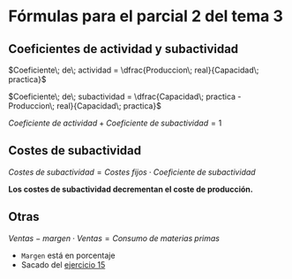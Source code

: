 # Fórmulas para el parcial 2 del tema 3

## Coeficientes de actividad y subactividad

$Coeficiente\; de\; actividad = \dfrac{Produccion\; real}{Capacidad\; practica}$

$Coeficiente\; de\; subactividad = \dfrac{Capacidad\; practica - Produccion\; real}{Capacidad\; practica}$

$Coeficiente\; de\; actividad + Coeficiente\; de\; subactividad = 1$

## Costes de subactividad

$Costes\; de\; subactividad=Costes\; fijos \cdot Coeficiente\; de\; subactividad$

**Los costes de subactividad <span class="red">decrementan</span> el coste de producción.**

## Otras

$Ventas - margen \cdot Ventas = Consumo\; de\; materias\; primas$

- `Margen` está en porcentaje
- Sacado del [ejercicio 15](ejercicios.md#ejercicio-15---método-de-los-minoristas)
